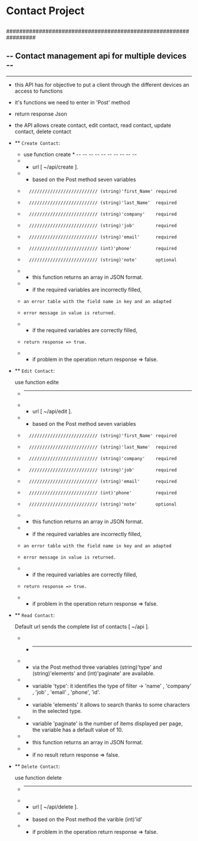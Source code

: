 # Contact Project
##
#################################################################
##   -- Contact management api for multiple devices --          #



 --  --
- this API has for objective to put a client through the different devices an access to functions 
- it's functions we need to enter in 'Post' method
- return response Json
- the API allows create contact, edit contact, read contact, update contact, delete contact


- ** `Create Contact`:
    * use function create *  -- -- -- -- -- -- -- -- -- --
    *   * url [ ~/api/create ].
    *   * based on the Post method seven variables
    *       ////////////////////////// (string)'first_Name' required 
    *       ////////////////////////// (string)'last_Name'  required
    *       ////////////////////////// (string)'company'    required
    *       ////////////////////////// (string)'job'        required
    *       ////////////////////////// (string)'email'      required
    *       ////////////////////////// (int)'phone'         required
    *       ////////////////////////// (string)'note'       optional
    *   * this function returns an array in JSON format.
    *   * if the required variables are incorrectly filled,
    *     an error table with the field name in key and an adapted
    *     error message in value is returned. 
    *   * if the required variables are correctly filled,
    *     return response => true.
    *   * if problem in the operation return response => false.


- ** `Edit Contact`:

    use function edite
    *   -- -- -- -- -- --
    *   * url [ ~/api/edit ].
    *   * based on the Post method seven variables
    *       ////////////////////////// (string)'first_Name' required 
    *       ////////////////////////// (string)'last_Name'  required
    *       ////////////////////////// (string)'company'    required
    *       ////////////////////////// (string)'job'        required
    *       ////////////////////////// (string)'email'      required
    *       ////////////////////////// (int)'phone'         required
    *       ////////////////////////// (string)'note'       optional
    *   * this function returns an array in JSON format.
    *   * if the required variables are incorrectly filled,
    *     an error table with the field name in key and an adapted
    *     error message in value is returned.
    *   * if the required variables are correctly filled,
    *     return response => true.
    *   * if problem in the operation return response => false.


- ** `Read Contact`:

    Default url sends the complete list of contacts [ ~/api ].
    *   * -- -- -- -- --
    *   * via the Post method three variables (string)'type' and (string)'elements' and (int)'paginate' are available.
    *   * variable 'type': it identifies the type of filter -> 'name' , 'company' , 'job' , 'email' , 'phone', 'id'.
    *   * variable 'elements' it allows to search thanks to some characters in the selected type.
    *   * variable 'paginate' is the number of items displayed per page, the variable has a default value of 10.
    *   * this function returns an array in JSON format.
    *   * if no result return response => false.


- ** `Delete Contact`:

    use function delete
    *   -- -- -- -- -- -- -- --
    *   * url [ ~/api/delete ].
    *   * based on the Post method the varible (int)'id'
    *   * if problem in the operation return response => false.
